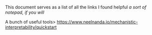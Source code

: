 This document serves as a list of all the links I found helpful
*a sort of notepad, if you will*

A bunch of useful tools> https://www.neelnanda.io/mechanistic-interpretability/quickstart
